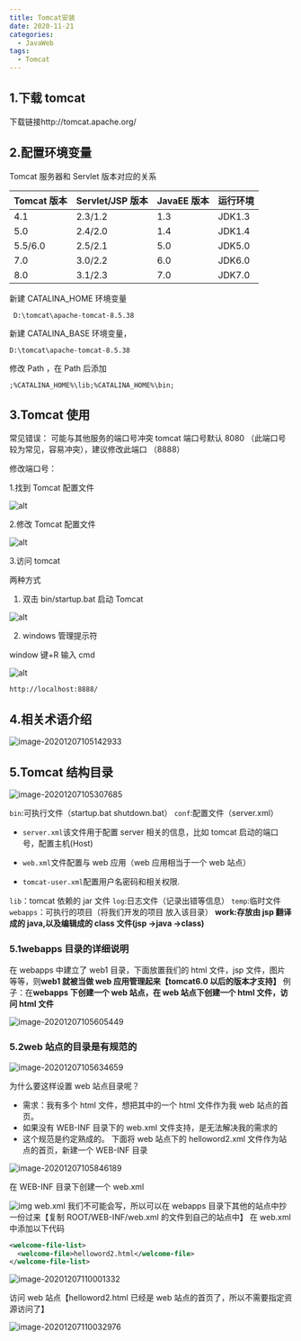```yaml
---
title: Tomcat安装
date: 2020-11-21
categories:
  - JavaWeb
tags:
  - Tomcat
---
```


## 1.下载 tomcat

下载链接http://tomcat.apache.org/

## 2.配置环境变量

Tomcat 服务器和 Servlet 版本对应的关系

| Tomcat 版本 | Servlet/JSP 版本 | JavaEE 版本 | 运行环境 |
| ----------- | ---------------- | ----------- | -------- |
| 4.1         | 2.3/1.2          | 1.3         | JDK1.3   |
| 5.0         | 2.4/2.0          | 1.4         | JDK1.4   |
| 5.5/6.0     | 2.5/2.1          | 5.0         | JDK5.0   |
| 7.0         | 3.0/2.2          | 6.0         | JDK6.0   |
| 8.0         | 3.1/2.3          | 7.0         | JDK7.0   |

新建 CATALINA_HOME 环境变量

```
 D:\tomcat\apache-tomcat-8.5.38
```

新建 CATALINA_BASE 环境变量，

```
D:\tomcat\apache-tomcat-8.5.38
```

修改 Path ，在 Path 后添加

```
;%CATALINA_HOME%\lib;%CATALINA_HOME%\bin;
```

## 3.Tomcat 使用

常见错误： 可能与其他服务的端口号冲突
tomcat 端口号默认 8080 （此端口号较为常见，容易冲突），建议修改此端口 （8888）

修改端口号：

1.找到 Tomcat 配置文件

![alt](.\picture\修改Tomcat端口1.png)

2.修改 Tomcat 配置文件

![alt](.\picture\修改Tomcat端口2.png)

3.访问 tomcat

两种方式

1. 双击 bin/startup.bat 启动 Tomcat

![alt](.\picture\Tomcat启动方式1.png)

2. windows 管理提示符

window 键+R 输入 cmd

![alt](.\picture\Tomcat启动方式2.png)

```
http://localhost:8888/
```

## 4.相关术语介绍

![image-20201207105142933](./picture/image-20201207105142933.png)

## 5.Tomcat 结构目录

![image-20201207105307685](./picture/image-20201207105307685.png)

`bin`:可执行文件（startup.bat shutdown.bat）
`conf`:配置文件（server.xml）

- `server.xml`该文件用于配置 server 相关的信息，比如 tomcat 启动的端口号，配置主机(Host)

- `web.xml`文件配置与 web 应用（web 应用相当于一个 web 站点）

- `tomcat-user.xml`配置用户名密码和相关权限.

`lib`：tomcat 依赖的 jar 文件
`log`:日志文件（记录出错等信息）
`temp`:临时文件
`webapps`：可执行的项目（将我们开发的项目 放入该目录）
**work:存放由 jsp 翻译成的 java,以及编辑成的 class 文件(jsp ->java ->class)**

### 5.1webapps 目录的详细说明

在 webapps 中建立了 web1 目录，下面放置我们的 html 文件，jsp 文件，图片等等，则**web1 就被当做 web 应用管理起来【tomcat6.0 以后的版本才支持】**
例子：在**webapps 下创建一个 web 站点，在 web 站点下创建一个 html 文件，访问 html 文件**

![image-20201207105605449](./picture/image-20201207105605449.png)

### 5.2web 站点的目录是有规范的

![image-20201207105634659](./picture/image-20201207105634659.png)

为什么要这样设置 web 站点目录呢？

- 需求：我有多个 html 文件，想把其中的一个 html 文件作为我 web 站点的首页。
- 如果没有 WEB-INF 目录下的 web.xml 文件支持，是无法解决我的需求的
- 这个规范是约定熟成的。
  下面将 web 站点下的 helloword2.xml 文件作为站点的首页，新建一个 WEB-INF 目录

![image-20201207105846189](./picture/image-20201207105846189.png)

在 WEB-INF 目录下创建一个 web.xml

![img](./picture/wps1.jpg)
web.xml 我们不可能会写，所以可以在 webapps 目录下其他的站点中抄一份过来【复制 ROOT/WEB-INF/web.xml 的文件到自己的站点中】
在 web.xml 中添加以下代码

```xml
<welcome-file-list>
  <welcome-file>helloword2.html</welcome-file>
</welcome-file-list>
```

![image-20201207110001332](./picture/image-20201207110001332.png)

访问 web 站点【helloword2.html 已经是 web 站点的首页了，所以不需要指定资源访问了】

![image-20201207110032976](./picture/image-20201207110032976.png)
